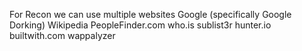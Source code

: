 For Recon we can use multiple websites
    Google (specifically Google Dorking)
    Wikipedia
    PeopleFinder.com
    who.is
    sublist3r
    hunter.io
    builtwith.com
    wappalyzer

